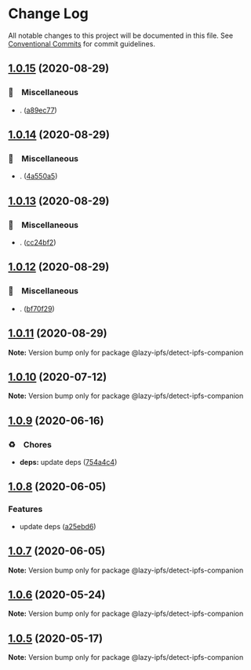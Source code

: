 # Change Log

All notable changes to this project will be documented in this file.
See [Conventional Commits](https://conventionalcommits.org) for commit guidelines.

## [1.0.15](https://github.com/bluelovers/ws-ipfs/compare/@lazy-ipfs/detect-ipfs-companion@1.0.14...@lazy-ipfs/detect-ipfs-companion@1.0.15) (2020-08-29)


### 🔖　Miscellaneous

* . ([a89ec77](https://github.com/bluelovers/ws-ipfs/commit/a89ec77c79a26768acfede82c769a6a792eee25b))





## [1.0.14](https://github.com/bluelovers/ws-ipfs/compare/@lazy-ipfs/detect-ipfs-companion@1.0.13...@lazy-ipfs/detect-ipfs-companion@1.0.14) (2020-08-29)


### 🔖　Miscellaneous

* . ([4a550a5](https://github.com/bluelovers/ws-ipfs/commit/4a550a55ccd04d245d5935914d091a879986a8f2))





## [1.0.13](https://github.com/bluelovers/ws-ipfs/compare/@lazy-ipfs/detect-ipfs-companion@1.0.12...@lazy-ipfs/detect-ipfs-companion@1.0.13) (2020-08-29)


### 🔖　Miscellaneous

* . ([cc24bf2](https://github.com/bluelovers/ws-ipfs/commit/cc24bf22e5f25f217df7c54b8671a476e5da575d))





## [1.0.12](https://github.com/bluelovers/ws-ipfs/compare/@lazy-ipfs/detect-ipfs-companion@1.0.11...@lazy-ipfs/detect-ipfs-companion@1.0.12) (2020-08-29)


### 🔖　Miscellaneous

* . ([bf70f29](https://github.com/bluelovers/ws-ipfs/commit/bf70f298426c11645d5343255656fa72e0cae844))





## [1.0.11](https://github.com/bluelovers/ws-ipfs/compare/@lazy-ipfs/detect-ipfs-companion@1.0.10...@lazy-ipfs/detect-ipfs-companion@1.0.11) (2020-08-29)

**Note:** Version bump only for package @lazy-ipfs/detect-ipfs-companion





## [1.0.10](https://github.com/bluelovers/ws-ipfs/compare/@lazy-ipfs/detect-ipfs-companion@1.0.9...@lazy-ipfs/detect-ipfs-companion@1.0.10) (2020-07-12)

**Note:** Version bump only for package @lazy-ipfs/detect-ipfs-companion





## [1.0.9](https://github.com/bluelovers/ws-ipfs/compare/@lazy-ipfs/detect-ipfs-companion@1.0.8...@lazy-ipfs/detect-ipfs-companion@1.0.9) (2020-06-16)


### ♻️　Chores

* **deps:**  update deps ([754a4c4](https://github.com/bluelovers/ws-ipfs/commit/754a4c4a714d3d256500b319473ce610f876b442))





## [1.0.8](https://github.com/bluelovers/ws-ipfs/compare/@lazy-ipfs/detect-ipfs-companion@1.0.7...@lazy-ipfs/detect-ipfs-companion@1.0.8) (2020-06-05)


### Features

* update deps ([a25ebd6](https://github.com/bluelovers/ws-ipfs/commit/a25ebd688ccfd54f164b3ff89cf6cdb2e7f6e478))





## [1.0.7](https://github.com/bluelovers/ws-ipfs/compare/@lazy-ipfs/detect-ipfs-companion@1.0.6...@lazy-ipfs/detect-ipfs-companion@1.0.7) (2020-06-05)

**Note:** Version bump only for package @lazy-ipfs/detect-ipfs-companion





## [1.0.6](https://github.com/bluelovers/ws-ipfs/compare/@lazy-ipfs/detect-ipfs-companion@1.0.5...@lazy-ipfs/detect-ipfs-companion@1.0.6) (2020-05-24)

**Note:** Version bump only for package @lazy-ipfs/detect-ipfs-companion





## [1.0.5](https://github.com/bluelovers/ws-ipfs/compare/@lazy-ipfs/detect-ipfs-companion@1.0.4...@lazy-ipfs/detect-ipfs-companion@1.0.5) (2020-05-17)

**Note:** Version bump only for package @lazy-ipfs/detect-ipfs-companion
